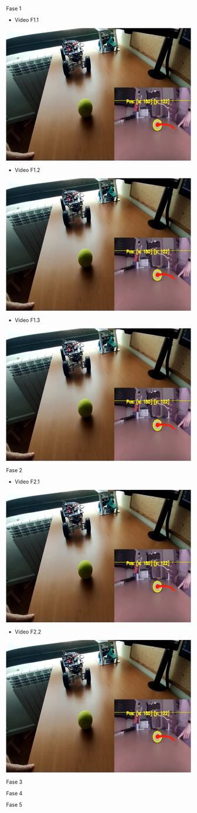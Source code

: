 Fase 1

  - Video F1.1

<img src="https://raw.githubusercontent.com/javilonso/TFG-2021-CocheRobot/main/img/thumbnail%20_videoF1.1.jpeg?token=AHUDV4Z4BELBPOJR3CM4QOTAZSBES" data-canonical-src="https://youtu.be/8XBuYrMOcsg" width="640" height="360" />
  
  - Video F1.2

<img src="https://raw.githubusercontent.com/javilonso/TFG-2021-CocheRobot/main/img/thumbnail%20_videoF1.1.jpeg?token=AHUDV4Z4BELBPOJR3CM4QOTAZSBES" data-canonical-src="https://youtu.be/5gIka_E5veU" width="640" height="360" />
  
  - Video F1.3

<img src="https://raw.githubusercontent.com/javilonso/TFG-2021-CocheRobot/main/img/thumbnail%20_videoF1.1.jpeg?token=AHUDV4Z4BELBPOJR3CM4QOTAZSBES" data-canonical-src="https://youtu.be/YZJiKQHk4ok" width="640" height="360" />

Fase 2

  - Video F2.1

<img src="https://raw.githubusercontent.com/javilonso/TFG-2021-CocheRobot/main/img/thumbnail%20_videoF1.1.jpeg?token=AHUDV4Z4BELBPOJR3CM4QOTAZSBES" data-canonical-src="https://youtu.be/zjQyjXJ_OiE" width="640" height="360" />

  - Video F2.2

<img src="https://raw.githubusercontent.com/javilonso/TFG-2021-CocheRobot/main/img/thumbnail%20_videoF1.1.jpeg?token=AHUDV4Z4BELBPOJR3CM4QOTAZSBES" data-canonical-src="https://youtu.be/cM6metp74ck" width="640" height="360" />

Fase 3


Fase 4


Fase 5


